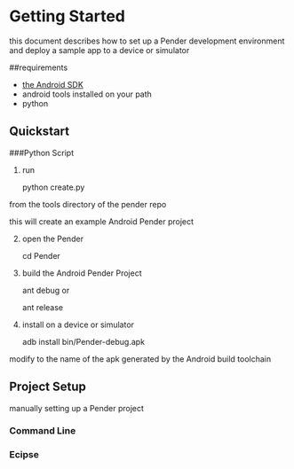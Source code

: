 # Getting Started
this document describes how to set up a Pender development environment and deploy a sample app to a device or simulator

##requirements 
- [the Android SDK](http://developer.android.com/sdk/index.html)
- android tools installed on your path
- python

## Quickstart
###Python Script

1. run

    python create.py

from the tools directory of the pender repo

this will create an example Android Pender project 

2. open the Pender 

    cd Pender

3. build the Android Pender Project

    ant debug
or

    ant release

4. install on a device or simulator

    adb install bin/Pender-debug.apk

modify to the name of the apk generated by the Android build toolchain
 
## Project Setup

manually setting up a Pender project

### Command Line

### Ecipse


